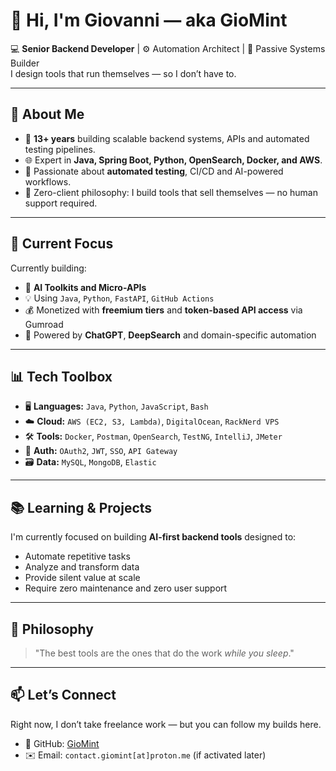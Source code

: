 # 👋 Hi, I'm Giovanni — aka **GioMint**

💻 **Senior Backend Developer** | ⚙️ Automation Architect | 🎯 Passive Systems Builder  
I design tools that run themselves — so I don’t have to.

---

## 💼 About Me

- 🔧 **13+ years** building scalable backend systems, APIs and automated testing pipelines.
- 🌐 Expert in **Java, Spring Boot, Python, OpenSearch, Docker, and AWS**.
- 🧪 Passionate about **automated testing**, CI/CD and AI-powered workflows.
- 🚫 Zero-client philosophy: I build tools that sell themselves — no human support required.

---

## 🚀 Current Focus

Currently building:

- 🧰 **AI Toolkits and Micro-APIs**
- 💡 Using `Java`, `Python`, `FastAPI`, `GitHub Actions`
- 💰 Monetized with **freemium tiers** and **token-based API access** via Gumroad
- 🧠 Powered by **ChatGPT**, **DeepSearch** and domain-specific automation

---

## 📊 Tech Toolbox

- 🖥️ **Languages:** `Java`, `Python`, `JavaScript`, `Bash`
- ☁️ **Cloud:** `AWS (EC2, S3, Lambda)`, `DigitalOcean`, `RackNerd VPS`
- 🛠️ **Tools:** `Docker`, `Postman`, `OpenSearch`, `TestNG`, `IntelliJ`, `JMeter`
- 🔐 **Auth:** `OAuth2`, `JWT`, `SSO`, `API Gateway`
- 🗃️ **Data:** `MySQL`, `MongoDB`, `Elastic`

---

## 📚 Learning & Projects

I'm currently focused on building **AI-first backend tools** designed to:

- Automate repetitive tasks  
- Analyze and transform data  
- Provide silent value at scale  
- Require zero maintenance and zero user support  

---

## 🧠 Philosophy

> "The best tools are the ones that do the work *while you sleep*."

---

## 📫 Let’s Connect

Right now, I don’t take freelance work — but you can follow my builds here.

- 🔗 GitHub: [GioMint](https://github.com/GioMint)
- ✉️ Email: `contact.giomint[at]proton.me` (if activated later)
